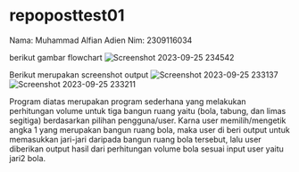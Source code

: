 # repoposttest01
Nama: Muhammad Alfian Adien
Nim: 2309116034

berikut gambar flowchart
![Screenshot 2023-09-25 234542](https://github.com/mhdalfian/repoposttest01/assets/144761136/a4a792dc-4c63-493f-bb27-2e1143cf0655)

Berikut merupakan screenshot output
![Screenshot 2023-09-25 233137](https://github.com/mhdalfian/repoposttest01/assets/144761136/a758dbe3-664b-4496-8493-b512a5dd3aba)
![Screenshot 2023-09-25 233211](https://github.com/mhdalfian/repoposttest01/assets/144761136/4b8eb373-6bf2-4c91-8e70-6f225e52a867)

Program diatas merupakan program sederhana yang melakukan perhitungan volume untuk tiga bangun ruang yaitu (bola, tabung, dan limas segitiga) berdasarkan pilihan pengguna/user. Karna user memilih/mengetik angka 1 yang merupakan bangun ruang bola, maka user di beri output untuk memasukkan jari-jari daripada bangun ruang bola tersebut, lalu user diberikan output hasil dari perhitungan volume bola sesuai input user yaitu jari2 bola.
